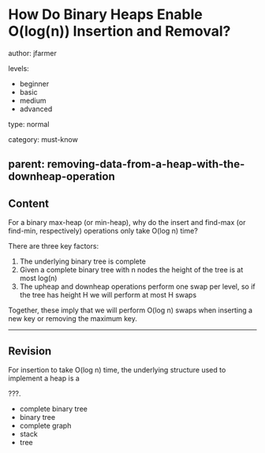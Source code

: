 # How Do Binary Heaps Enable O(log(n)) Insertion and Removal?

author: jfarmer

levels:

  - beginner
  - basic
  - medium
  - advanced

type: normal

category: must-know

parent: removing-data-from-a-heap-with-the-downheap-operation
---
## Content

For a binary max-heap (or min-heap), why do the insert and find-max (or find-min, respectively) operations only take O(log n) time?

There are three key factors:

1. The underlying binary tree is complete
2. Given a complete binary tree with n nodes the height of the tree is at most log(n)
3. The upheap and downheap operations perform one swap per level, so if the tree has height H we will perform at most H swaps

Together, these imply that we will perform O(log n) swaps when inserting a new key or removing the maximum key.

---
## Revision

For insertion to take O(log n) time, the underlying structure used to implement a heap is a

???.

* complete binary tree
* binary tree
* complete graph
* stack
* tree
